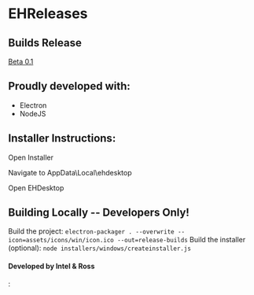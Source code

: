 # EHReleases

## Builds Release
[Beta 0.1](https://github.com/RossMdevs/EHReleases/releases/tag/B1)
## Proudly developed with:
 
 * Electron
 * NodeJS
 
## Installer Instructions:
Open Installer

Navigate to AppData\Local\ehdesktop

Open EHDesktop


 ## Building Locally -- Developers Only!
Build the project: `electron-packager . --overwrite --icon=assets/icons/win/icon.ico --out=release-builds`
Build the installer (optional): `node installers/windows/createinstaller.js`


#### Developed by Intel & Ross




:

